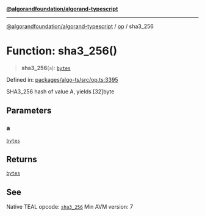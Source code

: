 [**@algorandfoundation/algorand-typescript**](../../README.md)

***

[@algorandfoundation/algorand-typescript](../../README.md) / [op](../README.md) / sha3\_256

# Function: sha3\_256()

> **sha3\_256**(`a`): [`bytes`](../../index/type-aliases/bytes.md)

Defined in: [packages/algo-ts/src/op.ts:3395](https://github.com/algorandfoundation/puya-ts/blob/main/packages/algo-ts/src/op.ts#L3395)

SHA3_256 hash of value A, yields [32]byte

## Parameters

### a

[`bytes`](../../index/type-aliases/bytes.md)

## Returns

[`bytes`](../../index/type-aliases/bytes.md)

## See

Native TEAL opcode: [`sha3_256`](https://dev.algorand.co/reference/algorand-teal/opcodes#sha3_256)
Min AVM version: 7
